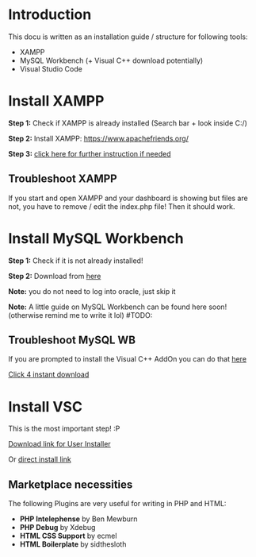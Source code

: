 # Introduction

This docu is written as an installation guide / structure for following tools: 

* XAMPP
* MySQL Workbench (+ Visual C++ download potentially)
* Visual Studio Code 

# Install XAMPP 

**Step 1:** Check if XAMPP is already installed (Search bar + look inside C:/) 

**Step 2:** Install XAMPP: https://www.apachefriends.org/ 

**Step 3:** [click here for further instruction if needed](https://www.ionos.com/digitalguide/server/tools/xampp-tutorial-create-your-own-local-test-server/)

## Troubleshoot XAMPP 

If you start and open XAMPP and your dashboard is showing but files are not, you have to remove / edit the index.php file! Then it should work.

# Install MySQL Workbench 

**Step 1:** Check if it is not already installed! 

**Step 2:** Download from [here](https://dev.mysql.com/downloads/workbench/)

**Note:** you do not need to log into oracle, just skip it 

**Note:** A little guide on MySQL Workbench can be found here soon! (otherwise remind me to write it lol)
#TODO:

## Troubleshoot MySQL WB

If you are prompted to install the Visual C++ AddOn you can do that [here](https://learn.microsoft.com/en-us/cpp/windows/latest-supported-vc-redist?view=msvc-170)

[Click 4 instant download](https://aka.ms/vs/17/release/vc_redist.x64.exe)

# Install VSC

This is the most important step! :P 

[Download link for User Installer](https://code.visualstudio.com/download#)

Or [direct install link](https://code.visualstudio.com/sha/download?build=stable&os=win32-x64-user)

## Marketplace necessities

The following Plugins are very useful for writing in PHP and HTML:

* **PHP Intelephense** by Ben Mewburn
* **PHP Debug** by Xdebug
* **HTML CSS Support** by ecmel 
* **HTML Boilerplate** by sidthesloth